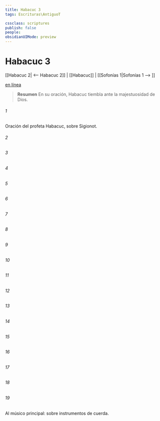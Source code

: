 ```yaml
---
title: Habacuc 3
tags: Escrituras\AntiguoT

cssclass: scriptures
publish: false
people:
obsidianUIMode: preview
---
```


# Habacuc 3
[[Habacuc 2| <-- Habacuc 2]] | [[Habacuc]] | [[Sofonías 1|Sofonías 1 --> ]]

[en línea](https://churchofjesuschrist.org/study/scriptures/ot/hab/3?lang=spa)

> __Resumen__
En su oración, Habacuc tiembla ante la majestuosidad de Dios.

###### 1 
Oración del profeta Habacuc, sobre Sigionot.

###### 2 


###### 3 


###### 4 


###### 5 


###### 6 


###### 7 


###### 8 


###### 9 


###### 10 


###### 11 


###### 12 


###### 13 


###### 14 


###### 15 


###### 16 


###### 17 


###### 18 


###### 19 


Al músico principal: sobre instrumentos de cuerda.

